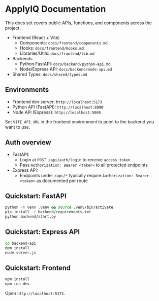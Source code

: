 # ApplyIQ Documentation

This docs set covers public APIs, functions, and components across the project.

- Frontend (React + Vite)
  - Components: `docs/frontend/components.md`
  - Hooks: `docs/frontend/hooks.md`
  - Libraries/Utils: `docs/frontend/lib.md`
- Backends
  - Python FastAPI: `docs/backend/python-api.md`
  - Node/Express API: `docs/backend/node-api.md`
- Shared Types: `docs/shared/types.md`

## Environments

- Frontend dev server: `http://localhost:5173`
- Python API (FastAPI): `http://localhost:8000`
- Node API (Express): `http://localhost:5000`

Set `VITE_API_URL` in the frontend environment to point to the backend you want to use.

## Auth overview

- FastAPI:
  - Login at `POST /api/auth/login` to receive `access_token`
  - Pass `Authorization: Bearer <token>` to all protected endpoints
- Express API:
  - Endpoints under `/api/*` typically require `Authorization: Bearer <token>` as documented per route

## Quickstart: FastAPI

```bash
python -m venv .venv && source .venv/bin/activate
pip install -r backend/requirements.txt
python backend/start.py
```

## Quickstart: Express API

```bash
cd backend-api
npm install
node server.js
```

## Quickstart: Frontend

```bash
npm install
npm run dev
```

Open `http://localhost:5173`.